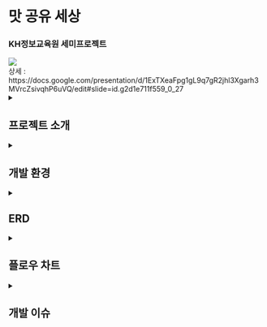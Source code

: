 # 맛 공유 세상
<h3>KH정보교육원 세미프로젝트</h3>
<img src="https://github.com/user-attachments/assets/3d304d24-0dde-42c5-ab06-98b16e106b14">
<div>상세 : https://docs.google.com/presentation/d/1ExTXeaFpg1gL9q7gR2jhl3Xgarh3MVrcZsivqhP6uVQ/edit#slide=id.g2d1e711f559_0_27</div>

<details>
  <summary><h2>프로젝트 소개</h2></summary>
  <div>
    <ul>
      의식주 중 식에 해당되는 요식업 분야는 시대가 지남에 따라 다양하게 발전해 왔습니다. <br>
      맛있는 것이 넘쳐나는 현대 사회 맛 없는 것을 먹는것은 “인생의 낭비”라고 할 수 있겠습니다.<br>
      2024년 검색의 시대에 보다 편하고 보다 맛있는 맛집을 찾을수 있도록 도와주려 합니다.<br>
    </ul>
  </div>
</details>
<details>
  <summary><h2>개발 환경</h2></summary>
  <ul>
    <li>운영체제 : Window 10</li>
    <li>사용언어 : 
      <ul>Front-end : JSTL, JQuery, Bootstrap<br>
            DB : JDBC, MyBatis<br>
            JSON/XML : Jackson, Gson, xParDocument
      </ul>
    </li>
    <li>DB : OracleDB</li>
    <li>WAS : Tomcat 9</li>
    <li>Collaboration : 
      <ul>
        소스관리 : GitHub, Github Desktop<br>
        이슈관리 : Google Drive/Docs
      </ul>
    </li>
  </ul>
</details>

<details>
  <summary><h2>ERD</h2></summary>
  <img src="https://github.com/user-attachments/assets/907c5d6e-b76b-4a05-8fdb-89a6d5865578">
  <div>상세 :  https://www.erdcloud.com/d/w62yzgcXH2CLQ3GmP</div>
</details>
<details>
  <summary><h2>플로우 차트</h2></summary>
  <img src="https://github.com/user-attachments/assets/42782055-8c79-4f54-9a0d-7d503e8786d0">
  <div>상세 : https://www.figma.com/board/e1EYMNgmazvdS2oIRStXWb/Untitled?node-id=0-1&t=0JLkHgV3GB4me59j-1</div>
</details>
<details>
  <summary><h2>개발 이슈</h2></summary>
  <ol ="I">
    <li>
      <div>회원가입/로그인</div>
      <img src="https://github.com/user-attachments/assets/59984f64-9370-4aef-bc69-cd597efbb21b">
    </li>
    <li>
      <div>프로시저 기능</div>
      <img src="https://github.com/user-attachments/assets/4d445bf4-3813-459f-9eec-878b909398fd">
    </li>
    <li>
      <div>JSTL 기능</div>
      <img src="https://github.com/user-attachments/assets/4d445bf4-3813-459f-9eec-878b909398fd">
    </li>
</details>


